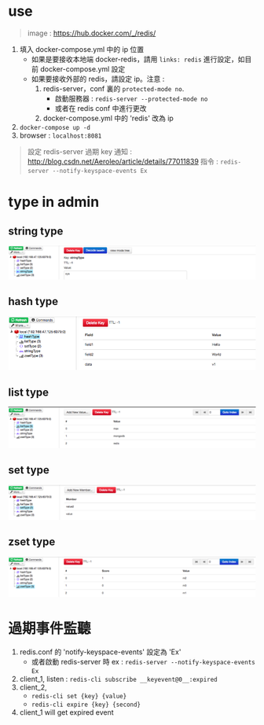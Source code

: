 # use

> image : https://hub.docker.com/_/redis/

1. 填入 docker-compose.yml 中的 ip 位置
    - 如果是要接收本地端 docker-redis，請用 `links: redis` 進行設定，如目前 docker-compose.yml 設定
    - 如果要接收外部的 redis，請設定 ip。注意 : 
        1. redis-server，conf 裏的 `protected-mode no`. 
            - 啟動服務器 : `redis-server --protected-mode no`
            - 或者在 redis conf 中進行更改
        2. docker-compose.yml 中的 'redis' 改為 ip
2. `docker-compose up -d` 
3. browser : `localhost:8081`

> 設定 redis-server 過期 key 通知 : http://blog.csdn.net/Aeroleo/article/details/77011839
> 指令 : `redis-server --notify-keyspace-events Ex`

# type in admin

## string type
![img1](./img/stringType.png)

## hash type
![img2](./img/hashType.png)

## list type
![img3](./img/listType.png)

## set type
![img4](./img/setType.png)

## zset type
![img5](./img/zsetType.png)

# 過期事件監聽

1. redis.conf 的 'notify-keyspace-events' 設定為 'Ex'
    - 或者啟動 redis-server 時 ex : `redis-server --notify-keyspace-events Ex`
2. client_1, listen : `redis-cli subscribe __keyevent@0__:expired`
3. client_2, 
    - `redis-cli set {key} {value}`
    - `redis-cli expire {key} {second}` 
5. client_1 will get expired event